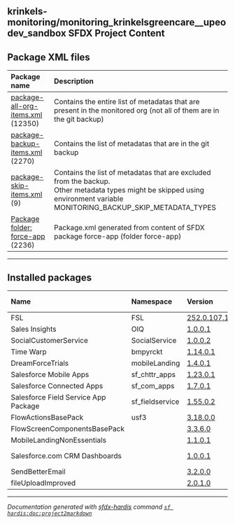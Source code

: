 ## krinkels-monitoring/monitoring_krinkelsgreencare__upeodev_sandbox SFDX Project Content

## Package XML files

| Package name | Description |
| :----------- | :---------- |
| [package-all-org-items.xml](package-all-org-items.xml.md) (12350) | Contains the entire list of metadatas that are present in the monitored org (not all of them are in the git backup) |
| [package-backup-items.xml](package-backup-items.xml.md) (2270) | Contains the list of metadatas that are in the git backup |
| [package-skip-items.xml](package-skip-items.xml.md) (9) | Contains the list of metadatas that are excluded from the backup.<br/>Other metadata types might be skipped using environment variable MONITORING_BACKUP_SKIP_METADATA_TYPES |
| [Package folder: force-app](force-app-package.xml.md) (2236) | Package.xml generated from content of SFDX package force-app (folder force-app) |

___

## Installed packages

| Name  | Namespace | Version | Version Name |
| :---- | :-------- | :------ | :----------: | 
| FSL | FSL | [252.0.107.1](https://test.salesforce.com/packaging/installPackage.apexp?p0=04tKX000000Q4u1YAC) | Winter 2025 |
| Sales Insights | OIQ | [1.0.0.1](https://test.salesforce.com/packaging/installPackage.apexp?p0=04t58000000SGw3AAG) | 1.0 |
| SocialCustomerService | SocialService | [1.0.0.2](https://test.salesforce.com/packaging/installPackage.apexp?p0=04ti0000000QzQyAAK) | Winter 2013 |
| Time Warp | bmpyrckt | [1.14.0.1](https://test.salesforce.com/packaging/installPackage.apexp?p0=04t2w000009gtDFAAY) | Ross |
| DreamForceTrials | mobileLanding | [1.4.0.1](https://test.salesforce.com/packaging/installPackage.apexp?p0=04t0b000001DkOeAAK) | Spring 2018 |
| Salesforce Mobile Apps | sf_chttr_apps | [1.23.0.1](https://test.salesforce.com/packaging/installPackage.apexp?p0=04t4V000001i8KvQAI) | Winter 2025 |
| Salesforce Connected Apps | sf_com_apps | [1.7.0.1](https://test.salesforce.com/packaging/installPackage.apexp?p0=04t30000001DUvrAAG) | Winter '16 |
| Salesforce Field Service App Package | sf_fieldservice | [1.55.0.2](https://test.salesforce.com/packaging/installPackage.apexp?p0=04tHq000000lsw7IAA) | 1.55 |
| FlowActionsBasePack | usf3 | [3.18.0.0](https://test.salesforce.com/packaging/installPackage.apexp?p0=04t8b000001ZxNVAA0) | versionName |
| FlowScreenComponentsBasePack |  | [3.3.6.0](https://test.salesforce.com/packaging/installPackage.apexp?p0=04t5G000004fz9OQAQ) | 3.3.6.0 |
| MobileLandingNonEssentials |  | [1.1.0.1](https://test.salesforce.com/packaging/installPackage.apexp?p0=04t0b000001NxJWAA0) | 1.1 |
| Salesforce.com CRM Dashboards |  | [1.0.0.1](https://test.salesforce.com/packaging/installPackage.apexp?p0=04t50000000EcdrAAC) | Summer 2011 |
| SendBetterEmail |  | [3.2.0.0](https://test.salesforce.com/packaging/installPackage.apexp?p0=04t5G0000043xtKQAQ) | versionName |
| fileUploadImproved |  | [2.0.1.0](https://test.salesforce.com/packaging/installPackage.apexp?p0=04t5G0000043xu3QAA) | ver 0.1 |

___

_Documentation generated with [sfdx-hardis](https://sfdx-hardis.cloudity.com) command [`sf hardis:doc:project2markdown`](https://sfdx-hardis.cloudity.com/hardis/doc/project2markdown/)_
